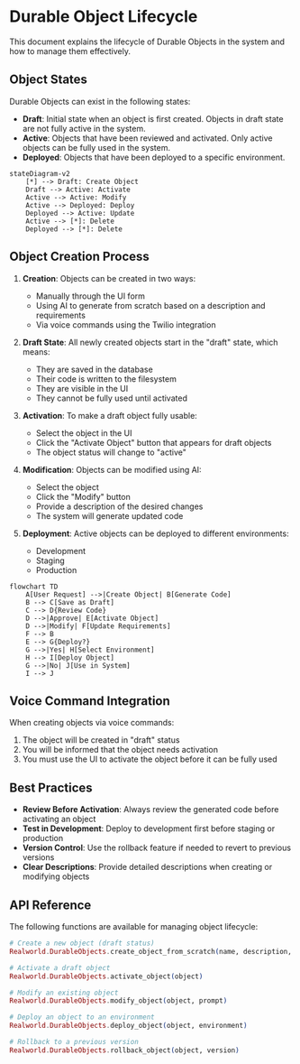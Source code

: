 # Durable Object Lifecycle

This document explains the lifecycle of Durable Objects in the system and how to manage them effectively.

## Object States

Durable Objects can exist in the following states:

- **Draft**: Initial state when an object is first created. Objects in draft state are not fully active in the system.
- **Active**: Objects that have been reviewed and activated. Only active objects can be fully used in the system.
- **Deployed**: Objects that have been deployed to a specific environment.

```mermaid
stateDiagram-v2
    [*] --> Draft: Create Object
    Draft --> Active: Activate
    Active --> Active: Modify
    Active --> Deployed: Deploy
    Deployed --> Active: Update
    Active --> [*]: Delete
    Deployed --> [*]: Delete
```

## Object Creation Process

1. **Creation**: Objects can be created in two ways:
   - Manually through the UI form
   - Using AI to generate from scratch based on a description and requirements
   - Via voice commands using the Twilio integration

2. **Draft State**: All newly created objects start in the "draft" state, which means:
   - They are saved in the database
   - Their code is written to the filesystem
   - They are visible in the UI
   - They cannot be fully used until activated

3. **Activation**: To make a draft object fully usable:
   - Select the object in the UI
   - Click the "Activate Object" button that appears for draft objects
   - The object status will change to "active"

4. **Modification**: Objects can be modified using AI:
   - Select the object
   - Click the "Modify" button
   - Provide a description of the desired changes
   - The system will generate updated code

5. **Deployment**: Active objects can be deployed to different environments:
   - Development
   - Staging
   - Production

```mermaid
flowchart TD
    A[User Request] -->|Create Object| B[Generate Code]
    B --> C[Save as Draft]
    C --> D{Review Code}
    D -->|Approve| E[Activate Object]
    D -->|Modify| F[Update Requirements]
    F --> B
    E --> G{Deploy?}
    G -->|Yes| H[Select Environment]
    H --> I[Deploy Object]
    G -->|No| J[Use in System]
    I --> J
```

## Voice Command Integration

When creating objects via voice commands:

1. The object will be created in "draft" status
2. You will be informed that the object needs activation
3. You must use the UI to activate the object before it can be fully used

## Best Practices

- **Review Before Activation**: Always review the generated code before activating an object
- **Test in Development**: Deploy to development first before staging or production
- **Version Control**: Use the rollback feature if needed to revert to previous versions
- **Clear Descriptions**: Provide detailed descriptions when creating or modifying objects

## API Reference

The following functions are available for managing object lifecycle:

```elixir
# Create a new object (draft status)
Realworld.DurableObjects.create_object_from_scratch(name, description, prompt)

# Activate a draft object
Realworld.DurableObjects.activate_object(object)

# Modify an existing object
Realworld.DurableObjects.modify_object(object, prompt)

# Deploy an object to an environment
Realworld.DurableObjects.deploy_object(object, environment)

# Rollback to a previous version
Realworld.DurableObjects.rollback_object(object, version)
```
